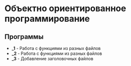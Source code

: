 # Объектно ориентированное программирование
## Программы
   * **_1** - Работа с функциями из разных файлов
   * **_2** - Работа с функциями из разных файлов
   * **_3** - Добавление заголовочных файлов
      
